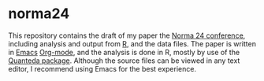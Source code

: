 # norma24
This repository contains the draft of my paper the [Norma 24 conference](https://matematikdidaktik.dk/aktuelt/norma-24), including analysis and output from [R](https://www.r-project.org/), and the data files. The paper is written in [Emacs](https://www.gnu.org/software/emacs/) [Org-mode](https://orgmode.org/), and the analysis is done in R, mostly by use of the [Quanteda package](https://quanteda.io/). Although the source files can be viewed in any text editor, I recommend using Emacs for the best experience. 

